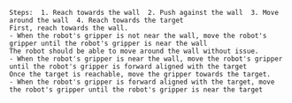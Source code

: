 
    Steps:  1. Reach towards the wall  2. Push against the wall  3. Move around the wall  4. Reach towards the target
    First, reach towards the wall.
    - When the robot's gripper is not near the wall, move the robot's gripper until the robot's gripper is near the wall
    The robot should be able to move around the wall without issue.
    - When the robot's gripper is near the wall, move the robot's gripper until the robot's gripper is forward aligned with the target
    Once the target is reachable, move the gripper towards the target. 
    - When the robot's gripper is forward aligned with the target, move the robot's gripper until the robot's gripper is near the target